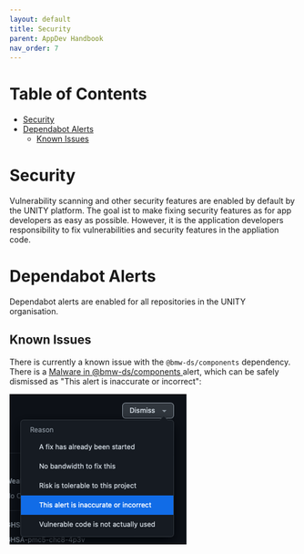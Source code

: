 ```yaml
---
layout: default
title: Security
parent: AppDev Handbook
nav_order: 7
---
```


# Table of Contents

<!-- START doctoc generated TOC please keep comment here to allow auto update -->
<!-- DON'T EDIT THIS SECTION, INSTEAD RE-RUN doctoc TO UPDATE -->

- [Security](#security)
- [Dependabot Alerts](#dependabot-alerts)
  - [Known Issues](#known-issues)

<!-- END doctoc generated TOC please keep comment here to allow auto update -->

# Security

Vulnerability scanning and other security features are enabled by default by the UNITY platform.
The goal ist to make fixing security features as for app developers as easy as possible.
However, it is the application developers responsibility to fix vulnerabilities and security features in the appliation
code.

# Dependabot Alerts

Dependabot alerts are enabled for all repositories in the UNITY organisation.

## Known Issues

There is currently a known issue with the `@bmw-ds/components` dependency. There is
a [Malware in @bmw-ds/components ][False Malware Report @bmw-ds/components] alert, which can be safely dismissed as
"This alert is inaccurate or incorrect":

![This-alert-is-inaccurate-or-incorrect.png](..%2Fassets%2FThis-alert-is-inaccurate-or-incorrect.png)

[False Malware Report @bmw-ds/components]: https://teams.microsoft.com/l/message/19:14f4e3a00c0544e2b5a02dd28db3ea92@thread.skype/1656588739336?tenantId=ce849bab-cc1c-465b-b62e-18f07c9ac198&groupId=30b20eef-ffc7-4fa5-aed5-d2f15cfc324c&parentMessageId=1656588739336&teamName=Design%20System%20Community&channelName=Angular&createdTime=1656588739336&allowXTenantAccess=false

